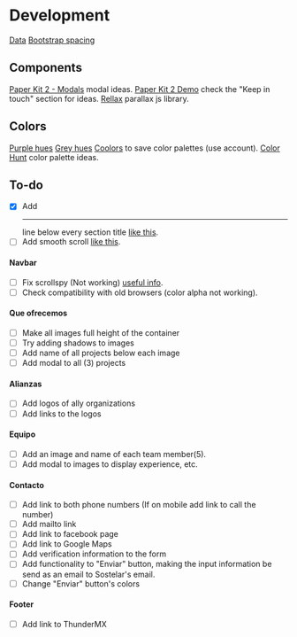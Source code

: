 # Development

[Data](https://docs.google.com/presentation/d/14NY-uN6zZPzSeFb0a9QIUJzU7F81dTCNXymqilRhpGE/edit#slide=id.g247019341a_0_86)
[Bootstrap spacing](https://getbootstrap.com/docs/4.0/utilities/spacing/)

## Components
[Paper Kit 2 - Modals](https://demos.creative-tim.com/paper-kit-2/documentation/tutorial-components.html#navbar-row) modal ideas.
[Paper Kit 2 Demo](https://demos.creative-tim.com/paper-kit-2/examples/landing.html) check the "Keep in touch" section for ideas.
[Rellax](https://dixonandmoe.com/rellax/) parallax js library.

## Colors
[Purple hues](https://www.rapidtables.com/web/color/purple-color.html)
[Grey hues](https://www.rapidtables.com/web/color/gray-color.html)
[Coolors](coolors.co) to save color palettes (use account).
[Color Hunt](colorhunt.co) color palette ideas.

## To-do

- [x] Add <hr> line below every section title [like this](https://www.w3schools.com/w3css/tryw3css_templates_interior_design.htm).
- [ ] Add smooth scroll [like this](http://iamdustan.com/smoothscroll/).

#### Navbar
- [ ] Fix scrollspy (Not working) [useful info](https://www.w3schools.com/bootstrap/bootstrap_scrollspy.asp).
- [ ] Check compatibility with old browsers (color alpha not working).

#### Que ofrecemos
- [ ] Make all images full height of the container
- [ ] Try adding shadows to images
- [ ] Add name of all projects below each image
- [ ] Add modal to all (3) projects

#### Alianzas
- [ ] Add logos of ally organizations
- [ ] Add links to the logos

#### Equipo
- [ ] Add an image and name of each team member(5).
- [ ] Add modal to images to display experience, etc.

#### Contacto
- [ ] Add link to both phone numbers (If on mobile add link to call the number)
- [ ] Add mailto link
- [ ] Add link to facebook page
- [ ] Add link to Google Maps
- [ ] Add verification information to the form
- [ ] Add functionality to "Enviar" button, making the input information be send as an email to Sostelar's email.
- [ ] Change "Enviar" button's colors

#### Footer
- [ ] Add link to ThunderMX
